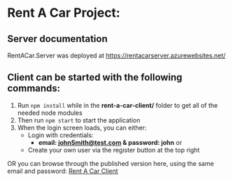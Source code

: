 # Rent A Car Project:

## Server documentation
RentACar.Server was deployed at https://rentacarserver.azurewebsites.net/

## Client can be started with the following commands:
  1. Run `npm install` while in the __rent-a-car-client/__ folder to get all of the needed node modules
  2. Then run `npm start` to start the application
  3. When the login screen loads, you can either:
       * Login with credentials: 
           * **email: johnSmith@test.com & password: john** or
       * Create your own user via the register button at the top right 

OR you can browse through the published version here, using the same email and password: 
[Rent A Car Client](https://62a4f6c30692a558d0aa0286--fancy-crisp-a8fa97.netlify.app/)
